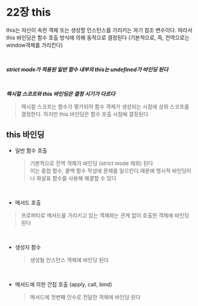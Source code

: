 # 22장 this

this는 자신이 속한 객체 또는 생성할 인스턴스를 가리키는 자기 참조 변수이다. 따라서 this 바인딩은 함수 호출 방식에 의해 동적으로 결정된다 (기본적으로, 즉, 전역으로는 window객체를 가리킨다)

<br>

**_strict mode가 적용된 일반 함수 내부의 this는 undefined가 바인딩 된다_**

<br>

**_렉시컬 스코프와 this 바인딩은 결정 시기가 다르다_**

> 렉시컬 스코프는 함수가 평가되어 함수 객체가 생성되는 시점에 상위 스코프를 결정한다. 하지만 this 바인딩은 함수 호출 시점에 결정된다

## this 바인딩

- 일반 함수 호출

  > 기본적으로 전역 객체가 바인딩 (strict mode 제외) 된다<br>이는 중첩 함수, 콜백 함수 작성에 문제를 일으킨다.때문에 명시적 바인딩이나 화살표 함수를 사용해 해결할 수 있다

<br>

- 메서드 호출

> 프로퍼티로 메서드를 가리키고 있는 객체와는 관계 없이 호출한 객체에 바인딩 된다

<br>

- 생성자 함수
  > 생성될 인스턴스 객체에 바인딩 된다

<br>

- 메서드에 의한 간접 호출 (apply, call, bind)
  > 메서드에 첫번째 인수로 전달한 객체에 바인딩 된다
